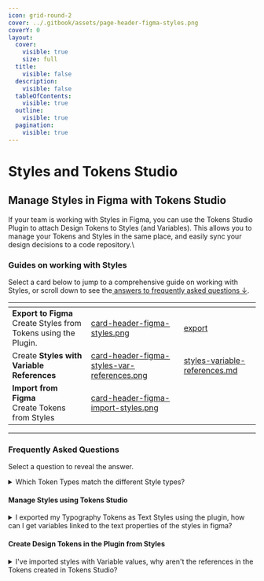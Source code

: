 ```yaml
---
icon: grid-round-2
cover: ../.gitbook/assets/page-header-figma-styles.png
coverY: 0
layout:
  cover:
    visible: true
    size: full
  title:
    visible: false
  description:
    visible: false
  tableOfContents:
    visible: true
  outline:
    visible: true
  pagination:
    visible: true
---
```


# Styles and Tokens Studio

## Manage Styles in Figma with Tokens Studio&#x20;

If your team is working with Styles in Figma, you can use the Tokens Studio Plugin to attach Design Tokens to Styles (and Variables). This allows you to manage your Tokens and Styles in the same place, and easily sync your design decisions to a code repository.\


### Guides on working with Styles&#x20;

Select a card below to jump to a comprehensive guide on working with Styles, or scroll down to see the[ answers to frequently asked questions ↓](styles-overview.md#frequently-asked-questions).

<table data-view="cards"><thead><tr><th></th><th data-hidden data-card-cover data-type="files"></th><th data-hidden data-card-target data-type="content-ref"></th></tr></thead><tbody><tr><td><strong>Export to Figma</strong><br>Create Styles from Tokens using the Plugin.</td><td><a href="../.gitbook/assets/card-header-figma-styles.png">card-header-figma-styles.png</a></td><td><a href="export/">export</a></td></tr><tr><td>Create <strong>Styles with Variable References</strong><br></td><td><a href="../.gitbook/assets/card-header-figma-styles-var-references.png">card-header-figma-styles-var-references.png</a></td><td><a href="export/styles-variable-references.md">styles-variable-references.md</a></td></tr><tr><td><strong>Import from Figma</strong><br>Create Tokens from Styles</td><td><a href="../.gitbook/assets/card-header-figma-import-styles.png">card-header-figma-import-styles.png</a></td><td></td></tr></tbody></table>





***



### Frequently Asked Questions

&#x20;Select a question to reveal the answer.&#x20;

<details>

<summary>Which Token Types match the different Style types?</summary>

Tokens Studio supports 23 unique Token Types and there is only 4 Style Types. Head to the Export to Figma (overview) guide which shows the relationships.&#x20;

[#supported-token-types](export/#supported-token-types "mention")

</details>



#### Manage Styles using Tokens Studio&#x20;

<details>

<summary>I exported my Typography Tokens as Text Styles using the plugin, how can I get variables linked to the text properties of the styles in figma? </summary>

This workflow is covered in the comprehensive guide to creating Styles with Variable References.&#x20;

[styles-variable-references.md](export/styles-variable-references.md "mention")

</details>



#### Create Design Tokens in the Plugin from Styles

<details>

<summary>I've imported styles with Variable values, why aren't the references in the Tokens created in Tokens Studio?</summary>

This is a known limitation of the Plugin.&#x20;

You can still import them but any connection to Variables will need to be manually created. Head to the Import Styles guide for more details.&#x20;

[styles.md](import/styles.md "mention")

</details>

